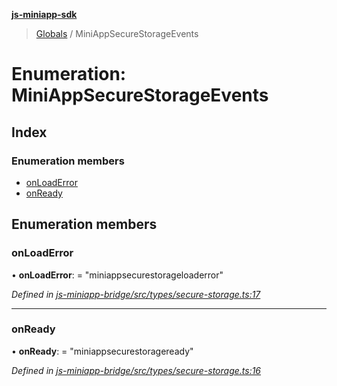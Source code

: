 **[js-miniapp-sdk](../README.md)**

> [Globals](../README.md) / MiniAppSecureStorageEvents

# Enumeration: MiniAppSecureStorageEvents

## Index

### Enumeration members

* [onLoadError](miniappsecurestorageevents.md#onloaderror)
* [onReady](miniappsecurestorageevents.md#onready)

## Enumeration members

### onLoadError

•  **onLoadError**:  = "miniappsecurestorageloaderror"

*Defined in [js-miniapp-bridge/src/types/secure-storage.ts:17](https://github.com/rakutentech/js-miniapp/blob/cac19e7/js-miniapp-bridge/src/types/secure-storage.ts#L17)*

___

### onReady

•  **onReady**:  = "miniappsecurestorageready"

*Defined in [js-miniapp-bridge/src/types/secure-storage.ts:16](https://github.com/rakutentech/js-miniapp/blob/cac19e7/js-miniapp-bridge/src/types/secure-storage.ts#L16)*

